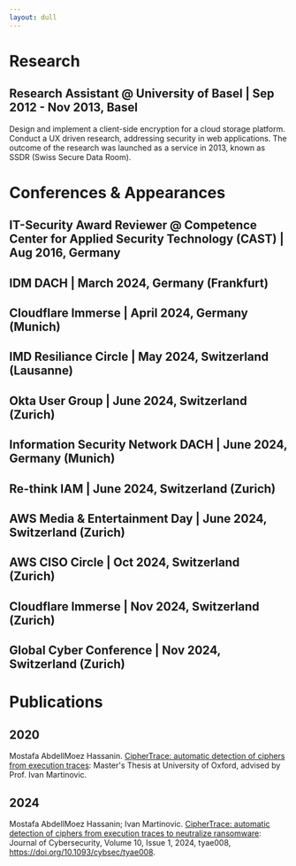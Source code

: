 ```yaml
---
layout: dull
---
```


# Research

## Research Assistant @ University of Basel | Sep 2012 - Nov 2013, Basel
Design and implement a client-side encryption for a cloud storage platform. 
Conduct a UX driven research, addressing security in web applications. 
The outcome of the research was launched as a service in 2013, known as SSDR (Swiss Secure Data Room).

# Conferences & Appearances

## IT-Security Award Reviewer @ Competence Center for Applied Security Technology (CAST) | Aug 2016, Germany

## IDM DACH | March 2024, Germany (Frankfurt)

## Cloudflare Immerse  | April 2024, Germany (Munich)

## IMD Resiliance Circle  | May 2024, Switzerland (Lausanne)

## Okta User Group | June 2024, Switzerland (Zurich)

## Information Security Network DACH | June 2024, Germany (Munich)

## Re-think IAM | June 2024, Switzerland (Zurich)

## AWS Media & Entertainment Day | June 2024, Switzerland (Zurich)

## AWS CISO Circle | Oct 2024, Switzerland (Zurich)

## Cloudflare Immerse | Nov 2024, Switzerland (Zurich)

## Global Cyber Conference | Nov 2024, Switzerland (Zurich)

# Publications

## 2020
Mostafa AbdellMoez Hassanin. [CipherTrace: automatic detection of ciphers from execution traces](https://ora.ox.ac.uk/objects/uuid:c8f36d8c-3b3e-40bf-9b4e-7f557fef5e83): Master's Thesis at University of Oxford, advised by Prof. Ivan Martinovic.

## 2024
Mostafa AbdellMoez Hassanin; Ivan Martinovic. [CipherTrace: automatic detection of ciphers from execution traces to neutralize ransomware](https://doi.org/10.1093/cybsec/tyae008): Journal of Cybersecurity, Volume 10, Issue 1, 2024, tyae008, https://doi.org/10.1093/cybsec/tyae008.
